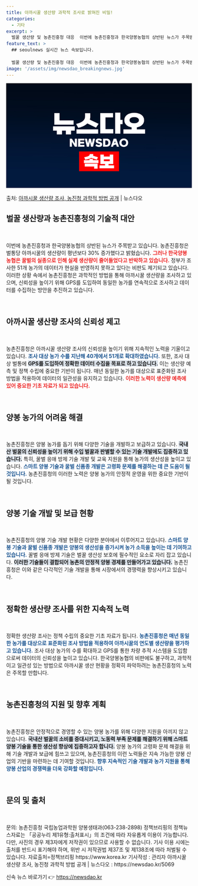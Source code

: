 ```yaml
---
title: 아까시꿀 생산량 과학적 조사로 밝혀진 비밀!
categories:
  - 기타
excerpt: >
  벌꿀 생산량 및 농촌진흥청 대응  이번에 농촌진흥청과 한국양봉농협의 상반된 뉴스가 주목받고 있습니다. 농촌진…
feature_text: >
  ## seoulnews 실시간 뉴스 속보입니다.

  벌꿀 생산량 및 농촌진흥청 대응  이번에 농촌진흥청과 한국양봉농협의 상반된 뉴스가 주목받고 있습니다. 농촌진…
image: '/assets/img/newsdao_breakingnews.jpg'
---
```


![뉴스다오 속보](/assets/img/newsdao_breakingnews.jpg)

<p>출처: <a href="https://newsdao.kr/5069" rel="dofollow">아까시꿀 생산량 조사, 농진청 과학적 방법 공개</a> | 뉴스다오</p>

<h2 data-ke-size="size26">벌꿀 생산량과 농촌진흥청의 기술적 대안</h2>

<p data-ke-size="size16">&nbsp;</p>
이번에 농촌진흥청과 한국양봉농협의 상반된 뉴스가 주목받고 있습니다. 농촌진흥청은 벌통당 아까시꿀의 생산량이 평년보다 30% 증가했다고 밝혔습니다. <b><span style="color: #ee2323;">그러나 한국양봉농협은 꿀벌의 실종으로 인해 실제 생산량이 줄어들었다고 반박하고 있습니다.</span></b> 정부가 조사한 51개 농가의 데이터가 현실을 반영하지 못하고 있다는 비판도 제기되고 있습니다. 이러한 상황 속에서 농촌진흥청은 과학적인 방법을 통해 아까시꿀 생산량을 조사하고 있으며, 신뢰성을 높이기 위해 GPS를 도입하여 동일한 농가를 연속적으로 조사하고 데이터를 수집하는 방안을 추진하고 있습니다. 

<p data-ke-size="size16">&nbsp;</p>

<h2 data-ke-size="size26">아까시꿀 생산량 조사의 신뢰성 제고</h2>

<p data-ke-size="size16">&nbsp;</p>
농촌진흥청은 아까시꿀 생산량 조사의 신뢰성을 높이기 위해 지속적인 노력을 기울이고 있습니다. <b><span style="color: #1a5490;">조사 대상 농가 수를 지난해 40개에서 51개로 확대하였습니다.</span></b> 또한, 조사 대상 벌통에 <b><span style="background-color: #21538527;">GPS를 도입하여 정확한 데이터 수집을 목표로 하고 있습니다.</span></b> 이는 생산량 예측 및 정책 수립에 중요한 기반이 됩니다. 매년 동일한 농가를 대상으로 표준화된 조사 방법을 적용하여 데이터의 일관성을 유지하고 있습니다. <b><span style="color: #ee2323;">이러한 노력이 생산량 예측에 있어 중요한 기초 자료가 되고 있습니다.</span></b>

<p data-ke-size="size16">&nbsp;</p>

<h2 data-ke-size="size26">양봉 농가의 어려움 해결</h2>

<p data-ke-size="size16">&nbsp;</p>
농촌진흥청은 양봉 농가를 돕기 위해 다양한 기술을 개발하고 보급하고 있습니다. <b><span style="background-color: #21538527;">국내산 벌꿀의 신뢰성을 높이기 위해 수입 벌꿀과 판별할 수 있는 기술 개발에도 집중하고 있습니다.</span></b> 특히, 꿀벌 응애 방제 기술 개발 및 교육 지원을 통해 농가의 생산성을 높이고 있습니다. <b><span style="color: #1a5490;">스마트 양봉 기술과 꿀벌 신품종 개발은 고령화 문제를 해결하는 데 큰 도움이 될 것입니다.</span></b> 농촌진흥청의 이러한 노력은 양봉 농가의 안정적 운영을 위한 중요한 기반이 될 것입니다. 

<p data-ke-size="size16">&nbsp;</p>

<h2 data-ke-size="size26">양봉 기술 개발 및 보급 현황</h2>

<p data-ke-size="size16">&nbsp;</p>
농촌진흥청의 양봉 기술 개발 현황은 다양한 분야에서 이루어지고 있습니다. <b><span style="color: #1a5490;">스마트 양봉 기술과 꿀벌 신품종 개발은 양봉의 생산성을 증가시켜 농가 소득을 높이는 데 기여하고 있습니다.</span></b> 꿀벌 응애 방제 기술은 벌꿀 생산성 보호에 필수적인 요소로 자리 잡고 있습니다. <b><span style="background-color: #21538527;">이러한 기술들이 결합되어 농촌의 안정적 양봉 경제를 만들어가고 있습니다.</span></b> 농촌진흥청은 이와 같은 다각적인 기술 개발을 통해 시장에서의 경쟁력을 향상시키고 있습니다. 

<p data-ke-size="size16">&nbsp;</p>

<h2 data-ke-size="size26">정확한 생산량 조사를 위한 지속적 노력</h2>

<p data-ke-size="size16">&nbsp;</p>
정확한 생산량 조사는 정책 수립의 중요한 기초 자료가 됩니다. <b><span style="color: #1a5490;">농촌진흥청은 매년 동일한 농가를 대상으로 표준화된 조사 방법을 적용하여 아까시꿀의 연도별 생산량을 평가하고 있습니다.</span></b> 조사 대상 농가의 수를 확대하고 GPS를 통한 차량 추적 시스템을 도입함으로써 데이터의 신뢰성을 높이고 있습니다. 한국양봉농협의 비판에도 불구하고, 과학적이고 일관성 있는 방법으로 아까시꿀 생산 현황을 정확히 파악하려는 농촌진흥청의 노력은 주목할 만합니다. 

<p data-ke-size="size16">&nbsp;</p>

<h2 data-ke-size="size26">농촌진흥청의 지원 및 향후 계획</h2>

<p data-ke-size="size16">&nbsp;</p>
농촌진흥청은 안정적으로 경영할 수 있는 양봉 농가를 위해 다양한 지원을 아끼지 않고 있습니다. <b><span style="background-color: #21538527;">국내산 벌꿀의 소비를 증대시키고, 노동력 부족 문제를 해결하기 위해 스마트 양봉 기술을 통한 생산성 향상에 집중하고자 합니다.</span></b> 양봉 농가의 고령화 문제 해결을 위해 기술 개발과 보급에 힘쓰고 있으며, 농촌진흥청의 이런 노력들은 지속 가능한 양봉 산업의 기반을 마련하는 데 기여할 것입니다. <b><span style="color: #1a5490;">향후 지속적인 기술 개발과 농가 지원을 통해 양봉 산업의 경쟁력을 더욱 강화할 예정입니다.</span></b>

<p data-ke-size="size16">&nbsp;</p>

<h2 data-ke-size="size26">문의 및 출처</h2>

<p data-ke-size="size16">&nbsp;</p>
문의: 농촌진흥청 국립농업과학원 양봉생태과(063-238-2898)  
정책브리핑의 정책뉴스자료는 「공공누리 제1유형:출처표시」의 조건에 따라 자유롭게 이용이 가능합니다. 다만, 사진의 경우 제3자에게 저작권이 있으므로 사용할 수 없습니다. 기사 이용 시에는 출처를 반드시 표기해야 하며, 위반 시 저작권법 제37조 및 제138조에 따라 처벌될 수 있습니다.  
자료출처=정책브리핑 https://www.korea.kr  
기사작성 : 관리자  
아까시꿀 생산량 조사, 농진청 과학적 방법 공개 | 뉴스다오 : https://newsdao.kr/5069 

신속 뉴스 바로가기 👉 <a href="https://newsdao.kr" rel="dofollow">https://newsdao.kr</a>


